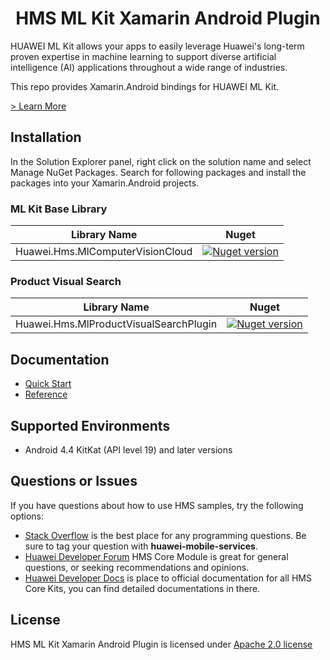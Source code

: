 <p align="center">
  <h1 align="center">HMS ML Kit Xamarin Android Plugin</h1>
</p>

HUAWEI ML Kit allows your apps to easily leverage Huawei's long-term proven expertise in machine learning to support diverse artificial intelligence (AI) applications throughout a wide range of industries.

This repo provides Xamarin.Android bindings for HUAWEI ML Kit.

[> Learn More](https://developer.huawei.com/consumer/en/doc/development/HMS-Plugin-Guides/about-service-0000001052602130)

## Installation

In the Solution Explorer panel, right click on the solution name and select Manage NuGet Packages. Search for following packages and install the packages into your Xamarin.Android projects.

### ML Kit Base Library

| Library Name  | Nuget |
|--------|-----|
| Huawei.Hms.MlComputerVisionCloud   |  <a href="https://www.nuget.org/packages/Huawei.Hms.MlComputerVisionCloud"><img src="https://img.shields.io/nuget/v/Huawei.Hms.MlComputerVisionCloud?color=%23ed2a1c&style=for-the-badge" alt="Nuget version"></a> |

### Product Visual Search

| Library Name  | Nuget |
|--------|-----|
| Huawei.Hms.MlProductVisualSearchPlugin |  <a href="https://www.nuget.org/packages/Huawei.Hms.MlProductVisualSearchPlugin"><img src="https://img.shields.io/nuget/v/Huawei.Hms.MlProductVisualSearchPlugin?color=%23ed2a1c&style=for-the-badge" alt="Nuget version"></a> |

## Documentation

- [Quick Start](https://developer.huawei.com/consumer/en/doc/development/HMS-Plugin-Guides/prepare-dev-env-0000001052968081)
- [Reference](https://developer.huawei.com/consumer/en/doc/development/HMS-Plugin-References-V1/overview-0000001052991421-V1)

## Supported Environments

- Android 4.4 KitKat (API level 19) and later versions

## Questions or Issues

If you have questions about how to use HMS samples, try the following options:
- [Stack Overflow](https://stackoverflow.com/questions/tagged/huawei-mobile-services) is the best place for any programming questions. Be sure to tag your question with **huawei-mobile-services**.
- [Huawei Developer Forum](https://forums.developer.huawei.com/forumPortal/en/home?fid=0101187876626530001) HMS Core Module is great for general questions, or seeking recommendations and opinions.
- [Huawei Developer Docs](https://developer.huawei.com/consumer/en/doc/overview/HMS-Core-Plugin) is place to official documentation for all HMS Core Kits, you can find detailed documentations in there.

## License

HMS ML Kit Xamarin Android Plugin is licensed under [Apache 2.0 license](LICENSE)